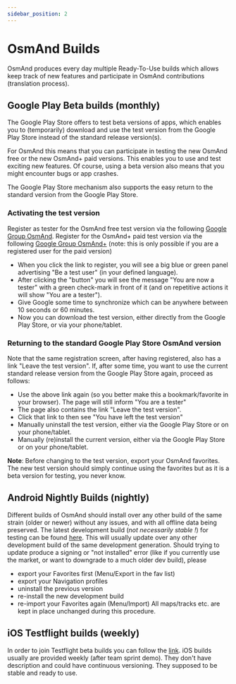 ```yaml
---
sidebar_position: 2
---
```


# OsmAnd Builds
OsmAnd produces every day multiple Ready-To-Use builds which allows keep track of new features and participate in OsmAnd contributions (translation process).

## Google Play Beta builds (monthly)
The Google Play Store offers to test beta versions of
apps, which enables you to (temporarily) download and use the test
version from the Google Play Store instead of the standard release
version(s).

For OsmAnd this means that you can participate in testing the new OsmAnd
free or the new OsmAnd+ paid versions. This enables you to use and test
exciting new features. Of course, using a beta version also means that
you might encounter bugs or app crashes.

The Google Play Store mechanism also supports the easy return to the
standard version from the Google Play Store.

### Activating the test version

Register as tester for the OsmAnd free test version via the following [Google Group OsmAnd](https://play.google.com/apps/testing/net.osmand). Register for the OsmAnd+ paid test version via the following [Google Group OsmAnd+](https://play.google.com/apps/testing/net.osmand.plus/testing) (note: this is only possible if you are a registered user for the paid version)
-   When you click the link to register, you will see a big blue or green panel advertising "Be a test user" (in your defined language).
-   After clicking the "button" you will see the message "You are now a tester" with a green check-mark in front of it (and on repetitive actions it will show "You are a tester").
-   Give Google some time to synchronize which can be anywhere between 10 seconds or 60 minutes.
-   Now you can download the test version, either directly from the Google Play Store, or via your phone/tablet.

### Returning to the standard Google Play Store OsmAnd version

Note that the same registration screen, after having registered, also has a link "Leave the test version". If, after some time, you want to use the current standard release version from the Google Play Store again, proceed as follows:
-   Use the above link again (so you better make this a bookmark/favorite in your browser). The page will still inform "You are a tester"
-   The page also contains the link "Leave the test version".
-   Click that link to then see "You have left the test version"
-   Manually uninstall the test version, either via the Google Play Store or on your phone/tablet.
-   Manually (re)install the current version, either via the Google Play Store or on your phone/tablet.

**Note**: Before changing to the test version, export your OsmAnd favorites. The new test version should simply continue using the favorites but as it is a beta version for testing, you never know.

## Android Nightly Builds (nightly)
Different builds of OsmAnd should install over any other build of the same strain (older or newer) without any issues, and with all offline data being preserved. The latest development build (*not necessarily stable !*) for testing can be found [here](https://download.osmand.net/latest-night-build/OsmAnd-default.apk). This will usually update over any other development build of the same development generation. Should trying to update produce a signing or "not installed" error (like if you currently use the market, or want to downgrade to a much older dev build), please
- export your Favorites first (Menu/Export in the fav list)
- export your Navigation profiles
- uninstall the previous version
- re-install the new development build
- re-import your Favorites again (Menu/Import)
All maps/tracks etc. are kept in place unchanged during this procedure.

## iOS Testflight builds (weekly)
In order to join Testflight beta builds you can follow the [link](https://testflight.apple.com/join/7poGNCKy). iOS builds usually are provided weekly (after team sprint demo). They don't have description and could have continuous versioning. They supposed to be stable and ready to use.
